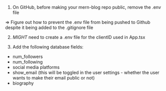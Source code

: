 1. On GitHub, before making your mern-blog repo public, remove the .env file

=> Figure out how to prevent the .env file from being pushed to Github despite it being added to the .gitignore file

2. _MIGHT_ need to create a .env file for the clientID used in App.tsx

3. Add the following database fields:

- num_followers
- num_following
- social media platforms
- show_email (this will be toggled in the user settings - whether the user wants to make their email public or not)
- biography
